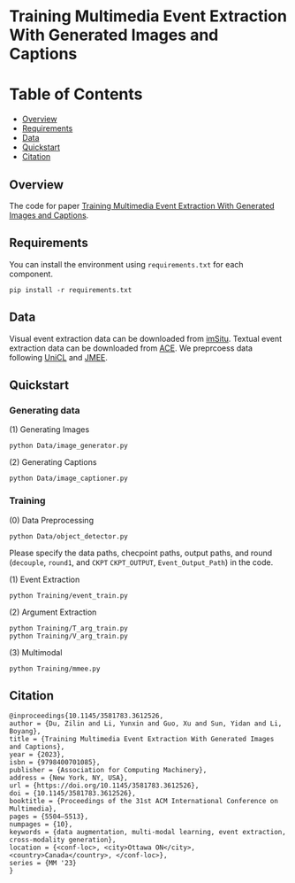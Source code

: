 # Training Multimedia Event Extraction With Generated Images and Captions

Table of Contents
=================
  * [Overview](#overview)
  * [Requirements](#requirements)
  * [Data](#data)
  * [Quickstart](#quickstart)
  * [Citation](#citation)

## Overview
The code for paper [Training Multimedia Event Extraction With Generated Images and Captions](https://arxiv.org/pdf/2306.08966.pdf).


## Requirements

You can install the environment using `requirements.txt` for each component.

```pip
pip install -r requirements.txt
```

## Data

Visual event extraction data can be downloaded from [imSitu](http://imsitu.org/).
Textual event extraction data can be downloaded from [ACE](https://www.ldc.upenn.edu/).
We preprcoess data following [UniCL](https://github.com/jianliu-ml/Multimedia-EE) and [JMEE](https://github.com/lx865712528/EMNLP2018-JMEE/tree/master).


## Quickstart

### Generating data

(1) Generating Images
```
python Data/image_generator.py 
```
(2) Generating Captions
```
python Data/image_captioner.py 
```

### Training

(0) Data Preprocessing
```
python Data/object_detector.py 
```

Please specify the data paths, checpoint paths, output paths, and round (`decouple`, `round1`, and  `CKPT` `CKPT_OUTPUT`, `Event_Output_Path`) in the code. 

(1) Event Extraction
```
python Training/event_train.py 
```

(2) Argument Extraction
```
python Training/T_arg_train.py 
python Training/V_arg_train.py 
```

(3) Multimodal
```
python Training/mmee.py 
```


## Citation

```
@inproceedings{10.1145/3581783.3612526,
author = {Du, Zilin and Li, Yunxin and Guo, Xu and Sun, Yidan and Li, Boyang},
title = {Training Multimedia Event Extraction With Generated Images and Captions},
year = {2023},
isbn = {9798400701085},
publisher = {Association for Computing Machinery},
address = {New York, NY, USA},
url = {https://doi.org/10.1145/3581783.3612526},
doi = {10.1145/3581783.3612526},
booktitle = {Proceedings of the 31st ACM International Conference on Multimedia},
pages = {5504–5513},
numpages = {10},
keywords = {data augmentation, multi-modal learning, event extraction, cross-modality generation},
location = {<conf-loc>, <city>Ottawa ON</city>, <country>Canada</country>, </conf-loc>},
series = {MM '23}
}
```
